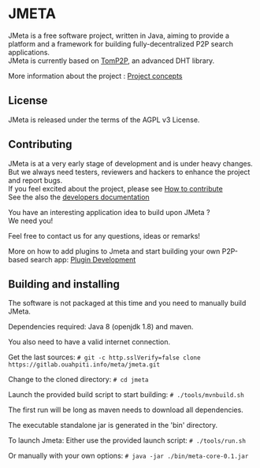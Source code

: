 # JMETA

JMeta is a free software project, written in Java, aiming to provide a platform and a framework for building fully-decentralized P2P search applications.  
JMeta is currently based on [TomP2P](https://github.com/tomp2p/TomP2P), an advanced DHT library.  

More information about the project : [Project concepts](https://gitlab.ouahpiti.info/meta/jmeta/wikis/concepts)

## License

JMeta is released under the terms of the AGPL v3 License.  

## Contributing

JMeta is at a very early stage of development and is under heavy changes.  
But we always need testers, reviewers and hackers to enhance the project and report bugs.  
If you feel excited about the project, please see [How to contribute](contribute)  
See the also the [developers documentation](https://gitlab.ouahpiti.info/meta/jmeta/wikis/dev/developers)

You have an interesting application idea to build upon JMeta ?  
We need you!

Feel free to contact us for any questions, ideas or remarks!  

More on how to add plugins to Jmeta and start building your own P2P-based search app: [Plugin Development](https://gitlab.ouahpiti.info/meta/jmeta/wikis/dev/plugins)  

## Building and installing

The software is not packaged at this time and you need to manually build JMeta.

Dependencies required: Java 8 (openjdk 1.8) and maven.

You also need to have a valid internet connection.

Get the last sources:
`# git -c http.sslVerify=false clone https://gitlab.ouahpiti.info/meta/jmeta.git`

Change to the cloned directory:
`# cd jmeta`

Launch the provided build script to start building: 
`# ./tools/mvnbuild.sh`

The first run will be long as maven needs to download all dependencies.

The executable standalone jar is generated in the 'bin' directory.

To launch Jmeta:
Either use the provided launch script: `# ./tools/run.sh`

Or manually with your own options: `# java -jar ./bin/meta-core-0.1.jar`
